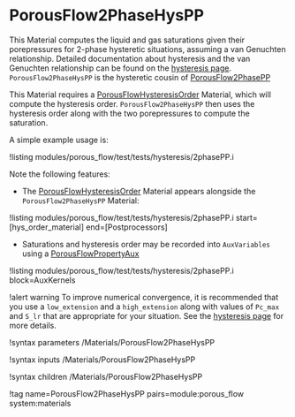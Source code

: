 # PorousFlow2PhaseHysPP

This Material computes the liquid and gas saturations given their porepressures for 2-phase hysteretic situations, assuming a van Genuchten relationship.  Detailed documentation about hysteresis and the van Genuchten relationship can be found on the [hysteresis page](hysteresis.md).  `PorousFlow2PhaseHysPP` is the hysteretic cousin of [PorousFlow2PhasePP](PorousFlow2PhasePP.md)

This Material requires a [PorousFlowHysteresisOrder](PorousFlowHysteresisOrder.md) Material, which will compute the hysteresis order.  `PorousFlow2PhaseHysPP` then uses the hysteresis order along with the two porepressures to compute the saturation.

A simple example usage is:

!listing modules/porous_flow/test/tests/hysteresis/2phasePP.i

Note the following features:

- The [PorousFlowHysteresisOrder](PorousFlowHysteresisOrder.md) Material appears alongside the `PorousFlow2PhaseHysPP` Material:

!listing modules/porous_flow/test/tests/hysteresis/2phasePP.i start=[hys_order_material] end=[Postprocessors]

- Saturations and hysteresis order may be recorded into `AuxVariables` using a [PorousFlowPropertyAux](PorousFlowPropertyAux.md) 

!listing modules/porous_flow/test/tests/hysteresis/2phasePP.i block=AuxKernels

!alert warning
To improve numerical convergence, it is recommended that you use a `low_extension` and a `high_extension` along with values of `Pc_max` and `S_lr` that are appropriate for your situation.  See the [hysteresis page](hysteresis.md) for more details.


!syntax parameters /Materials/PorousFlow2PhaseHysPP

!syntax inputs /Materials/PorousFlow2PhaseHysPP

!syntax children /Materials/PorousFlow2PhaseHysPP

!tag name=PorousFlow2PhaseHysPP pairs=module:porous_flow system:materials
